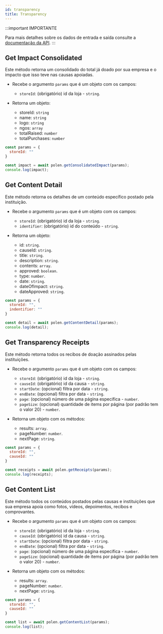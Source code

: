```yaml
---
id: transparency
title: Transparency
---
```

:::important IMPORTANTE

Para mais detalhes sobre os dados de entrada e saída consulte a [documentação da API](/api-reference).
:::

## Get Impact Consolidated
Este método retorna um consolidado do total já doado por sua empresa e o impacto que isso teve nas causas apoiadas.

- Recebe o argumento `params` que é um objeto com os campos:
    - `storeId`: (obrigatório) id da loja - `string`.

- Retorna um objeto:
     - storeId: `string`
     - name: `string`
     - logo: `string`
     - ngos: `array`
     - totalRaised: `number`
     - totalPurchases: `number`

```javascript
const params = {
  storeId: ""
}

const impact = await polen.getConsolidatedImpact(params);
console.log(impact);
```

## Get Content Detail
Este método retorna os detalhes de um conteúdo específico postado pela instituição.

- Recebe o argumento `params` que é um objeto com os campos:
    - `storeId`: (obrigatório) id da loja - `string`.
    - `identifier`: (obrigatório) id do conteúdo - `string`.

- Retorna um objeto:
    - id: `string`.
    - causeId: `string`.
    - title: `string`.
    - description: `string`.
    - contents: `array`.
    - approved: `boolean`.
    - type: `number`.
    - date: `string`.
    - dateOfImpact: `string`.
    - dateApproved: `string`.

```javascript
const params = {
  storeId: "",
  indentifier: ""
}

const detail = await polen.getContentDetail(params);
console.log(detail);
```

## Get Transparency Receipts
Este método retorna todos os recibos de doação assinados pelas instituições.

- Recebe o argumento `params` que é um objeto com os campos:
    - `storeId`: (obrigatório) id da loja - `string`.
    - `causeId`: (obrigatório) id da causa - `string`.
    - `startDate`: (opcional) filtra por data - `string`.
    - `endDate`: (opcional) filtra por data - `string`.
    - `page`: (opcional) número de uma página especifica - `number`.
    - `pageSize`: (opcional) quantidade de items por página (por padrão tem o valor 20) - `number`.

- Retorna um objeto com os métodos:
    - results: `array`.
    - pageNumber: `number`.
    - nextPage: `string`.

```javascript
const params = {
  storeId: "",
  causeId: ""
}

const receipts = await polen.getReceipts(params);
console.log(receipts);
```

## Get Content List
Este método todos os conteúdos postados pelas causas e instituições que sua empresa apoia como fotos, vídeos, depoimentos, recibos e comprovantes.

- Recebe o argumento `params` que é um objeto com os campos:
    - `storeId`: (obrigatório) id da loja - `string`.
    - `causeId`: (obrigatório) id da causa - `string`.
    - `startDate`: (opcional) filtra por data - `string`.
    - `endDate`: (opcional) filtra por data - `string`.
    - `page`: (opcional) número de uma página especifica - `number`.
    - `pageSize`: (opcional) quantidade de items por página (por padrão tem o valor 20) - `number`.

- Retorna um objeto com os métodos:
    - results: `array`.
    - pageNumber: `number`.
    - nextPage: `string`.

```javascript
const params = {
  storeId: "",
  causeId: ""
}

const list = await polen.getContentList(params);
console.log(list);
```
